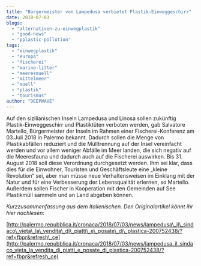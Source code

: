 ```yaml
---
title: "Bürgermeister von Lampedusa verbietet Plastik-Einweggeschirr"
date: 2018-07-03
blogs: 
  - "alternativen-zu-einwegplastik"
  - "good-news"
  - "pplastic-pollution"
tags: 
  - "einwegplastik"
  - "europa"
  - "fischerei"
  - "marine-litter"
  - "meeresmuell"
  - "mittelmeer"
  - "muell"
  - "plastik"
  - "tourismus"
author: "DEEPWAVE"
---
```


Auf den sizilianischen Inseln Lampedusa und Linosa sollen zukünftig Plastik-Einweggeschirr und Plastiktüten verboten werden, gab Salvatore Martello, Bürgermeister der Inseln im Rahmen einer Fischerei-Konferenz am 03.Juli 2018 in Palermo bekannt. Dadurch sollen die Menge von Plastikabfällen reduziert und die Mülltrennung auf der Insel vereinfacht werden und vor allem weniger Abfälle im Meer landen, die sich negativ auf die Meeresfauna und dadurch auch auf die Fischerei auswirken. Bis 31. August 2018 soll diese Verordnung durchgesetzt werden. Ihm sei klar, dass dies für die Einwohner, Touristen und Geschäftsleute eine „kleine Revolution“ sei, aber man müsse neue Verhaltensweisen im Einklang mit der Natur und für eine Verbesserung der Lebensqualität erlernen, so Martello. Außerdem sollen Fischer in Kooperation mit den Gemeinden auf See Plastikmüll sammeln und an Land abgeben können.

_Kurzzusammenfassung aus dem Italienischen._ _Den Originalartikel könnt ihr hier nachlesen:_

[http://palermo.repubblica.it/cronaca/2018/07/03/news/lampedusa\_il\_sindaco\_vieta\_la\_vendita\_di\_piatti\_e\_posate\_di\_plastica-200752438/?ref=fbpr&refresh\_ce](http://palermo.repubblica.it/cronaca/2018/07/03/news/lampedusa_il_sindaco_vieta_la_vendita_di_piatti_e_posate_di_plastica-200752438/?ref=fbpr&refresh_ce)
